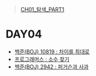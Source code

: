 > [CH01_탐색_PART1](../)

# DAY04
- [백준(BOJ) 10819 : 차이를 최대로](./BOJ_10819)
- [프로그래머스 : 소수 찾기](./PRG_42839)
- [백준(BOJ) 2942 : 퍼거슨과 사과](./BOJ_2942)